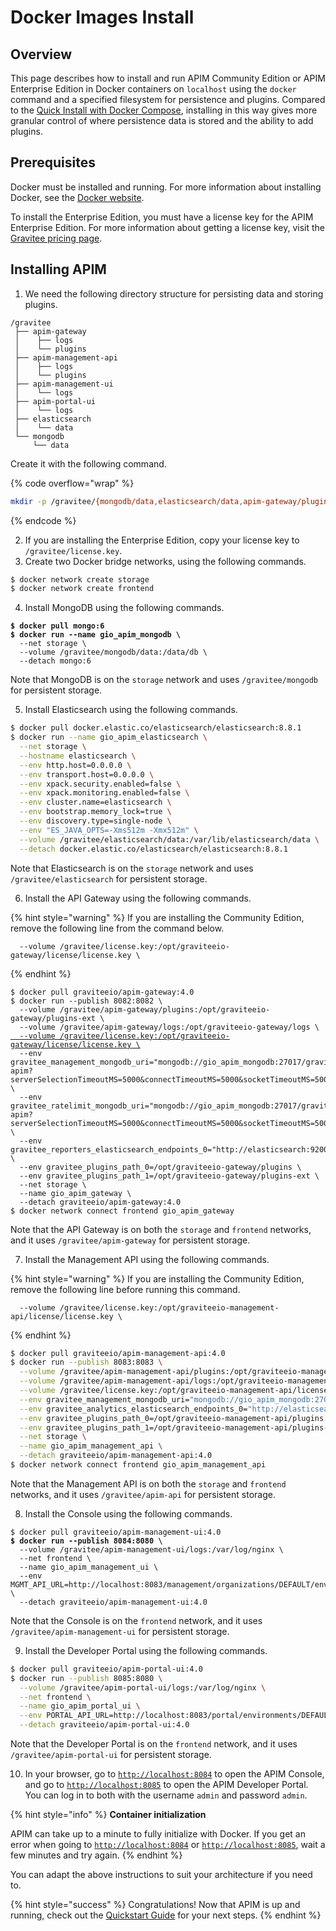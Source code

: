 # Docker Images Install

## Overview

This page describes how to install and run APIM Community Edition or APIM Enterprise Edition in Docker containers on `localhost` using the `docker` command and a specified filesystem for persistence and plugins. Compared to the [Quick Install with Docker Compose](quick-install-with-docker-compose.md), installing in this way gives more granular control of where persistence data is stored and the ability to add plugins.

## Prerequisites

Docker must be installed and running. For more information about installing Docker, see the [Docker website](https://www.docker.com/).

To install the Enterprise Edition, you must have a license key for the APIM Enterprise Edition. For more information about getting a license key, visit the [Gravitee pricing page](https://www.gravitee.io/pricing).

## Installing APIM

1. We need the following directory structure for persisting data and storing plugins.

```
/gravitee
 ├── apim-gateway
 │    ├── logs
 │    └── plugins
 ├── apim-management-api
 │    ├── logs
 │    └── plugins
 ├── apim-management-ui
 │    └── logs
 ├── apim-portal-ui
 │    └── logs
 ├── elasticsearch
 │    └── data
 └── mongodb
     └── data
```

Create it with the following command.

{% code overflow="wrap" %}
```sh
mkdir -p /gravitee/{mongodb/data,elasticsearch/data,apim-gateway/plugins,apim-gateway/logs,apim-management-api/plugins,apim-management-api/logs,apim-management-ui/logs,apim-portal-ui/logs}
```
{% endcode %}

2. If you are installing the Enterprise Edition, copy your license key to `/gravitee/license.key`.
3. Create two Docker bridge networks, using the following commands.

```sh
$ docker network create storage
$ docker network create frontend
```

4. Install MongoDB using the following commands.

<pre class="language-sh"><code class="lang-sh"><strong>$ docker pull mongo:6
</strong><strong>$ docker run --name gio_apim_mongodb \
</strong>  --net storage \
  --volume /gravitee/mongodb/data:/data/db \
  --detach mongo:6
</code></pre>

Note that MongoDB is on the `storage` network and uses `/gravitee/mongodb` for persistent storage.

5. Install Elasticsearch using the following commands.

```sh
$ docker pull docker.elastic.co/elasticsearch/elasticsearch:8.8.1
$ docker run --name gio_apim_elasticsearch \
  --net storage \
  --hostname elasticsearch \
  --env http.host=0.0.0.0 \
  --env transport.host=0.0.0.0 \
  --env xpack.security.enabled=false \
  --env xpack.monitoring.enabled=false \
  --env cluster.name=elasticsearch \
  --env bootstrap.memory_lock=true \
  --env discovery.type=single-node \
  --env "ES_JAVA_OPTS=-Xms512m -Xmx512m" \
  --volume /gravitee/elasticsearch/data:/var/lib/elasticsearch/data \
  --detach docker.elastic.co/elasticsearch/elasticsearch:8.8.1
```

Note that Elasticsearch is on the `storage` network and uses `/gravitee/elasticsearch` for persistent storage.

6. Install the API Gateway using the following commands.

{% hint style="warning" %}
If you are installing the Community Edition, remove the following line from the command below.

```
  --volume /gravitee/license.key:/opt/graviteeio-gateway/license/license.key \
```
{% endhint %}

<pre class="language-sh"><code class="lang-sh">$ docker pull graviteeio/apim-gateway:4.0
$ docker run --publish 8082:8082 \
  --volume /gravitee/apim-gateway/plugins:/opt/graviteeio-gateway/plugins-ext \
  --volume /gravitee/apim-gateway/logs:/opt/graviteeio-gateway/logs \
<a data-footnote-ref href="#user-content-fn-1">  --volume /gravitee/license.key:/opt/graviteeio-gateway/license/license.key \</a>
  --env gravitee_management_mongodb_uri="mongodb://gio_apim_mongodb:27017/gravitee-apim?serverSelectionTimeoutMS=5000&#x26;connectTimeoutMS=5000&#x26;socketTimeoutMS=5000" \
  --env gravitee_ratelimit_mongodb_uri="mongodb://gio_apim_mongodb:27017/gravitee-apim?serverSelectionTimeoutMS=5000&#x26;connectTimeoutMS=5000&#x26;socketTimeoutMS=5000" \
  --env gravitee_reporters_elasticsearch_endpoints_0="http://elasticsearch:9200" \
  --env gravitee_plugins_path_0=/opt/graviteeio-gateway/plugins \
  --env gravitee_plugins_path_1=/opt/graviteeio-gateway/plugins-ext \
  --net storage \
  --name gio_apim_gateway \
  --detach graviteeio/apim-gateway:4.0
$ docker network connect frontend gio_apim_gateway
</code></pre>

Note that the API Gateway is on both the `storage` and `frontend` networks, and it uses `/gravitee/apim-gateway` for persistent storage.

7. Install the Management API using the following commands.

{% hint style="warning" %}
If you are installing the Community Edition, remove the following line before running this command.

```
  --volume /gravitee/license.key:/opt/graviteeio-management-api/license/license.key \
```
{% endhint %}

```sh
$ docker pull graviteeio/apim-management-api:4.0
$ docker run --publish 8083:8083 \
  --volume /gravitee/apim-management-api/plugins:/opt/graviteeio-management-api/plugins-ext \
  --volume /gravitee/apim-management-api/logs:/opt/graviteeio-management-api/logs \
  --volume /gravitee/license.key:/opt/graviteeio-management-api/license/license.key \
  --env gravitee_management_mongodb_uri="mongodb://gio_apim_mongodb:27017/gravitee-apim?serverSelectionTimeoutMS=5000&connectTimeoutMS=5000&socketTimeoutMS=5000" \
  --env gravitee_analytics_elasticsearch_endpoints_0="http://elasticsearch:9200" \
  --env gravitee_plugins_path_0=/opt/graviteeio-management-api/plugins \
  --env gravitee_plugins_path_1=/opt/graviteeio-management-api/plugins-ext \
  --net storage \
  --name gio_apim_management_api \
  --detach graviteeio/apim-management-api:4.0
$ docker network connect frontend gio_apim_management_api
```

Note that the Management API is on both the `storage` and `frontend` networks, and it uses `/gravitee/apim-api` for persistent storage.

8. Install the Console using the following commands.

<pre class="language-sh"><code class="lang-sh">$ docker pull graviteeio/apim-management-ui:4.0
<strong>$ docker run --publish 8084:8080 \
</strong>  --volume /gravitee/apim-management-ui/logs:/var/log/nginx \
  --net frontend \
  --name gio_apim_management_ui \
  --env MGMT_API_URL=http://localhost:8083/management/organizations/DEFAULT/environments/DEFAULT \
  --detach graviteeio/apim-management-ui:4.0
</code></pre>

Note that the Console is on the `frontend` network, and it uses `/gravitee/apim-management-ui` for persistent storage.

9. Install the Developer Portal using the following commands.

```sh
$ docker pull graviteeio/apim-portal-ui:4.0
$ docker run --publish 8085:8080 \
  --volume /gravitee/apim-portal-ui/logs:/var/log/nginx \
  --net frontend \
  --name gio_apim_portal_ui \
  --env PORTAL_API_URL=http://localhost:8083/portal/environments/DEFAULT \
  --detach graviteeio/apim-portal-ui:4.0
```

Note that the Developer Portal is on the `frontend` network, and it uses `/gravitee/apim-portal-ui` for persistent storage.

10. In your browser, go to [`http://localhost:8084`](http://localhost:8084/) to open the APIM Console, and go to [`http://localhost:8085`](http://localhost:8085/) to open the APIM Developer Portal. You can log in to both with the username `admin` and password `admin`.

{% hint style="info" %}
**Container initialization**

APIM can take up to a minute to fully initialize with Docker. If you get an error when going to [`http://localhost:8084`](http://localhost:8084/) or [`http://localhost:8085`](http://localhost:8085/), wait a few minutes and try again.
{% endhint %}

You can adapt the above instructions to suit your architecture if you need to.

{% hint style="success" %}
Congratulations! Now that APIM is up and running, check out the [Quickstart Guide](../../quickstart-guide.md) for your next steps.
{% endhint %}

[^1]: Remove this line if you are installing the Community Edition
